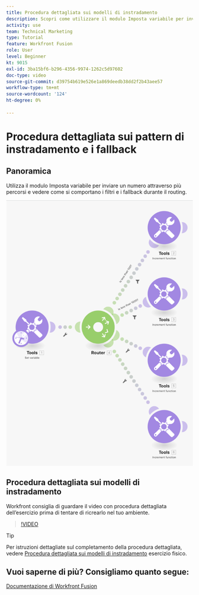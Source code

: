 ```yaml
---
title: Procedura dettagliata sui modelli di instradamento
description: Scopri come utilizzare il modulo Imposta variabile per inviare un numero attraverso più percorsi e vedere come si comportano filtri e fallback in [!DNL Adobe Workfront Fusion].
activity: use
team: Technical Marketing
type: Tutorial
feature: Workfront Fusion
role: User
level: Beginner
kt: 9015
exl-id: 3ba15bf6-b296-4356-9974-1262c5d97602
doc-type: video
source-git-commit: d39754b619e526e1a869deedb38dd2f2b43aee57
workflow-type: tm+mt
source-wordcount: '124'
ht-degree: 0%

---
```


# Procedura dettagliata sui pattern di instradamento e i fallback

## Panoramica

Utilizza il modulo Imposta variabile per inviare un numero attraverso più percorsi e vedere come si comportano i filtri e i fallback durante il routing.

![Immagine dello scenario Fusion](assets/universal-connectors-and-routing-7.png)

## Procedura dettagliata sui modelli di instradamento

Workfront consiglia di guardare il video con procedura dettagliata dell’esercizio prima di tentare di ricrearlo nel tuo ambiente.

>[!VIDEO](https://video.tv.adobe.com/v/335274/?quality=12)

>[!TIP]
>
>Per istruzioni dettagliate sul completamento della procedura dettagliata, vedere [Procedura dettagliata sui modelli di instradamento](https://experienceleague.adobe.com/docs/workfront-learn/tutorials-workfront/fusion/exercises/routing-patterns.html?lang=en) esercizio fisico.


## Vuoi saperne di più? Consigliamo quanto segue:

[Documentazione di Workfront Fusion](https://experienceleague.adobe.com/docs/workfront/using/adobe-workfront-fusion/workfront-fusion-2.html?lang=en)
